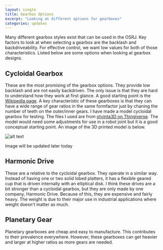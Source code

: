 ```yaml
---
layout: single
title: Gearbox Options
excerpt: "Looking at different options for gearboxes"
categories: updates
---
```


Many different gearbox styles exist that can be used in the OSRJ. Key factors to look at when selecting a gearbox are the backlash and backdriveability. For effective control, we want low values for both of those characteristics. Listed below are some options when looking at gearbox designs.

## Cycloidal Gearbox

These are the most promising of the gearbox options. They provide low backlash and are not easily backdriven. The only issue is that they are hard to understand how they work at first glance. A good starting point is the [Wikipedia page](https://en.wikipedia.org/wiki/Cycloidal_drive). A key characteristic of these gearboxes is that they can have a wide range of gear ratios in the same formfactor just by chaning the number of teeth on the outer/inner gears.
I have made a model cycloidal gearbox for testing. The files I used are from [otvinta3D on Thingiverse](https://www.thingiverse.com/thing:1824742). The model would need some adjustments for use in a robot joint but it is a good conceptual starting point. An image of the 3D printed model is below.

![alt text](http://placekitten.com/300/300)

Image will be updated later today

## Harmonic Drive
These are a relative to the cycloidal gearbox. They operate in a similar way. Instead of having one or two solid lobed platters, it has a flexible geared cup that is driven internally with an elliptical disk. I think these drives are a bit stronger than a cycloidal gearbox, but they are only made by one company, Harmonic Drive. Because of this, they are expensive and fairly heavy. The weight is due to their major use in industrial applications where weight doesn't matter as much. 

## Planetary Gear
Planetary gearboxes are cheap and easy to manufacture. This contributes to their prevalence everywhere. However, these gearboxes can get heavier and larger at higher ratios as more gears are needed. 
